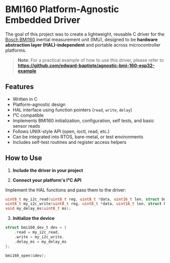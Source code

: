 # BMI160 Platform-Agnostic Embedded Driver

The goal of this project was to create a lightweight, reusable C driver for the [Bosch BMI160](https://www.bosch-sensortec.com/products/motion-sensors/imus/bmi160/) inertial measurement unit (IMU), designed to be **hardware abstraction layer (HAL)-independent** and portable across microcontroller platforms. 

> **Note**: For a practical example of how to use this driver, please refer to **https://github.com/edward-baptiste/agnostic-bmi-160-esp32-example**

## Features

- Written in C
- Platform-agnostic design
- HAL interface using function pointers (`read`, `write`, `delay`)
- I²C compatible
- Implements BMI160 initialization, configuration, self tests, and basic sensor reads
- Follows UNIX-style API (open, ioctl, read, etc.)
- Can be integrated into RTOS, bare-metal, or test environments
- Includes self-test routines and register access helpers


## How to Use

1. **Include the driver in your project**


2. **Connect your platform's I²C API**

Implement the HAL functions and pass them to the driver:


```c
uint8_t my_i2c_read(uint8_t reg, uint8_t *data, uint16_t len, struct bmi160_dev_t *dev);
uint8_t my_i2c_write(uint8_t reg, uint8_t *data, uint16_t len, struct bmi160_dev_t *dev);
void my_delay_ms(uint8_t ms);
```

3. **Initialize the device**

```c
struct bmi160_dev_t dev = {
    .read = my_i2c_read,
    .write = my_i2c_write,
    .delay_ms = my_delay_ms
};

bmi160_open(&dev);
```
